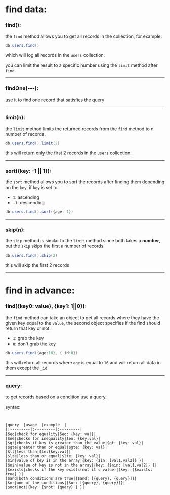 # find data:

### find():
the `find` method allows you to get all records in the collection, for example:

```powershell
db.users.find()
```

which will log all records in the `users` collection.

you can limit the result to a specific number using the `limit` method after `find`.

---

### findOne(---):

use it to find one record that satisfies the query

---

### limit(n):

the `limit` method limits the returned records from the `find` method to n number of records.

```powershell
db.users.find().limit(2)
```

this will return only the first 2 records in the `users` collection.

---

### sort({key: -1 || 1}):

the `sort` method allows you to sort the records after finding them depending on the `key`, if `key` is set to:
- `1`: ascending
- `-1`: descending

```powershell
db.users.find().sort({age: 1})
```

---

### skip(n):

the `skip` method  is similar to the `limit` method since both takes a **number**, but the `skip` skips the first `n` number of records.

```powershell
db.users.find().skip(2)
```

this will skip the first 2 records

---

# find in advance:

### find({key0: value}, {key1: 1||0}):

the `find` method can take an object to get all records where they have the given key equal to the `value`, the second object specifies if the find should return that key or not:

- `1`: grab the key
- `0`: don't grab the key

```powershell
db.users.find({age:16}, {_id:0})
```

this will return all records where `age` is equal to `16` and will return all data in them except the `_id`

---

### query:

to get records based on a condition use a query.

syntax:

```.find({$query: {key: val} })


|query  |usage  |example  |
|:---------|:---------|:---------|
|$eq|check for equality|$eq: {key: val}|
|$ne|checks for inequality|$en: {key:val}|
|$gt|checks if key is greater than the value|$gt: {key: val}|
|$gte|greater than or equal|$gte: {key: val}|
|$lt|less than|$le:{key:val}|
|$lte|less than or equal|$lte: {key: val}|
|$in|value of key is in the array|{key: {$in: [val1,val2]} }|
|$nin|value of key is not in the array|{key: {$nin: [val1,val2]} }|
|$exists|checks if the key exists(not it's value)|{key: {$exists: true} }|
|$and|both conditions are true|{$and: [{query}, {query}]}|
|$or|one of the conditions|{$or: [{query}, {query}]}|
|$not|not|{key: {$not: {query} } }|